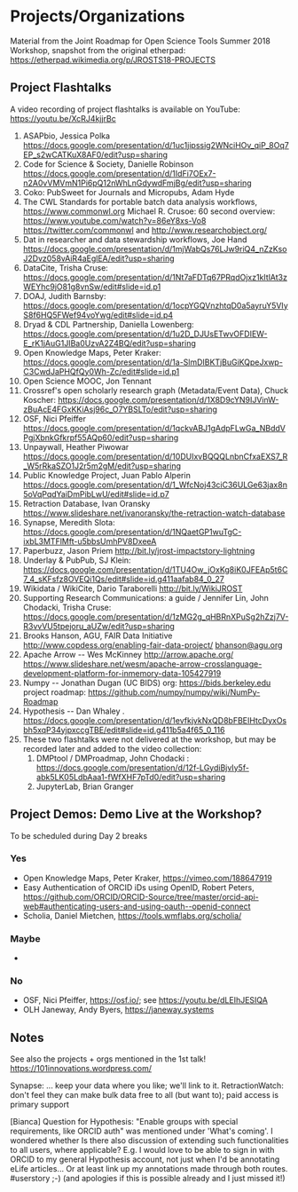 # Projects/Organizations
Material from the Joint Roadmap for Open Science Tools Summer 2018 Workshop, snapshot from the original etherpad: https://etherpad.wikimedia.org/p/JROSTS18-PROJECTS
 
## Project Flashtalks
A video recording of project flashtalks is available on YouTube: https://youtu.be/XcRJ4kjjrBc
1. ASAPbio, Jessica Polka https://docs.google.com/presentation/d/1uc1jipssig2WNciHOv_qiP_8Oq7EP_s2wCATKuX8AF0/edit?usp=sharing
1. Code for Science & Society, Danielle Robinson https://docs.google.com/presentation/d/1IdFi7OEx7-n2A0vVMVmN1Pi6pQ12nWhLnGdywdFmjBg/edit?usp=sharing
1. Coko: PubSweet for Journals and Micropubs, Adam Hyde
1. The CWL Standards for portable batch data analysis workflows, https://www.commonwl.org Michael R. Crusoe: 60 second overview: https://www.youtube.com/watch?v=86eY8xs-Vo8 https://twitter.com/commonwl and http://www.researchobject.org/
1. Dat in researcher and data stewardship workflows, Joe Hand https://docs.google.com/presentation/d/1mjWabQs76LJw9riQ4_nZzKsoJ2Dvz058vAiR4aEglEA/edit?usp=sharing
1. DataCite, Trisha Cruse:  https://docs.google.com/presentation/d/1Nt7aFDTq67PRqdOjxz1kItlAt3zWEYhc9jO81g8vnSw/edit#slide=id.p1
1. DOAJ, Judith Barnsby: https://docs.google.com/presentation/d/1ocpYGQVnzhtqD0a5ayruY5VIyS8f6HQ5FWef94voYwg/edit#slide=id.p4
1. Dryad & CDL Partnership, Daniella Lowenberg: https://docs.google.com/presentation/d/1u2D_DJUsETwvOFDIEW-E_rK1jAuG1JIBa0UzvA2Z4BQ/edit?usp=sharing
1. Open Knowledge Maps, Peter Kraker: https://docs.google.com/presentation/d/1a-SlmDIBKTjBuGiKQpeJxwp-C3CwdJaPHQfQy0Wh-Zc/edit#slide=id.p1
1. Open Science MOOC, Jon Tennant
1. Crossref's open scholarly research graph (Metadata/Event Data), Chuck Koscher: https://docs.google.com/presentation/d/1X8D9cYN9IJVinW-zBuAcE4FGxKKiAsj96c_O7YBSLTo/edit?usp=sharing
1. OSF, Nici Pfeiffer https://docs.google.com/presentation/d/1qckvABJ1gAdpFLwGa_NBddVPgjXbnkGfkrpf55AQp60/edit?usp=sharing
1. Unpaywall, Heather Piwowar https://docs.google.com/presentation/d/10DUIxvBQQQLnbnCfxaEXS7_R_W5rRkaSZO1J2r5m2gM/edit?usp=sharing 
1. Public Knowledge Project, Juan Pablo Alperin https://docs.google.com/presentation/d/1_WfcNoj43ciC36ULGe63jax8n5oVqPqdYaiDmPibLwU/edit#slide=id.p7
1. Retraction Database, Ivan Oransky https://www.slideshare.net/ivanoransky/the-retraction-watch-database 
1. Synapse, Meredith Slota: https://docs.google.com/presentation/d/1NQaetGP1wuTgC-ixbL3MTFlMft-u5bbsUmhPV8DxeeA 
1. Paperbuzz, Jason Priem http://bit.ly/jrost-impactstory-lightning
1. Underlay & PubPub, SJ Klein: https://docs.google.com/presentation/d/1TU4Ow_jOxKg8iK0JFEAp5t6C7_4_sKFsfz8OVEQi1Qs/edit#slide=id.g411aafab84_0_27
1. Wikidata / WikiCite, Dario Taraborelli http://bit.ly/WikiJROST 
1. Supporting Research Communications: a guide / Jennifer Lin, John Chodacki, Trisha Cruse: https://docs.google.com/presentation/d/1zMG2g_qHBRnXPuSg2hZzj7V-R3vvVU5tpejoru_aUZw/edit?usp=sharing 
1. Brooks Hanson, AGU, FAIR Data Initiative  http://www.copdess.org/enabling-fair-data-project/  bhanson@agu.org 
1. Apache Arrow -- Wes McKinney http://arrow.apache.org/ https://www.slideshare.net/wesm/apache-arrow-crosslanguage-development-platform-for-inmemory-data-105427919
1. Numpy -- Jonathan Dugan (UC BIDS) org: https://bids.berkeley.edu project roadmap: https://github.com/numpy/numpy/wiki/NumPy-Roadmap  
1. Hypothesis -- Dan Whaley . https://docs.google.com/presentation/d/1evfkjvkNxQD8bFBEIHtcDyxOsbh5xqP34yjpxccgTBE/edit#slide=id.g411b5a4f65_0_116
1. These two flashtalks were not delivered at the workshop, but may be recorded later and added to the video collection:
   1. DMPtool / DMProadmap, John Chodacki : https://docs.google.com/presentation/d/12f-LGydiBjvIy5f-abk5LK05LdbAaa1-fWfXHF7pTd0/edit?usp=sharing
   1. JupyterLab, Brian Granger
 
## Project Demos: Demo Live at the Workshop?
To be scheduled during Day 2 breaks
### Yes
* Open Knowledge Maps, Peter Kraker, https://vimeo.com/188647919
* Easy Authentication of ORCID iDs using OpenID, Robert Peters, https://github.com/ORCID/ORCID-Source/tree/master/orcid-api-web#authenticating-users-and-using-oauth--openid-connect
* Scholia, Daniel Mietchen, https://tools.wmflabs.org/scholia/
### Maybe
* 
### No
* OSF, Nici Pfeiffer, https://osf.io/; see https://youtu.be/dLEIhJESIQA
* OLH Janeway, Andy Byers, https://janeway.systems

## Notes
See also the projects + orgs mentioned in the 1st talk! https://101innovations.wordpress.com/
 
Synapse:  ... keep your data where you like; we'll link to it.
RetractionWatch: don't feel they can make bulk data free to all (but want to); paid access is primary support
 
[Bianca] Question for Hypothesis:
"Enable groups with special requirements, like ORCID auth" was mentioned under 'What's coming'. I wondered whether Is there also discussion of extending such functionalities to all users, where applicable? E.g. I would love to be able to sign in with ORCID to my general Hypothesis account, not just when I'd be annotating eLife articles... Or at least link up my annotations made through both routes. #userstory ;-)
(and apologies if this is possible already and I just missed it!)
